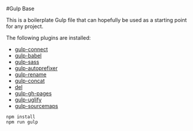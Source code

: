#Gulp Base

This is a boilerplate Gulp file that can hopefully be used as a starting point for any project.

The following plugins are installed:

* [gulp-connect](https://www.npmjs.com/package/gulp-connect)
* [gulp-babel](https://www.npmjs.com/package/gulp-babel)
* [gulp-sass](https://www.npmjs.com/package/gulp-sass)
* [gulp-autoprefixer](https://www.npmjs.com/package/gulp-autoprefixer/)
* [gulp-rename](https://www.npmjs.com/package/gulp-rename/)
* [gulp-concat](https://www.npmjs.com/package/gulp-concat/)
* [del](https://www.npmjs.com/package/del)
* [gulp-gh-pages](https://www.npmjs.com/package/gulp-gh-pages/)
* [gulp-uglify](https://www.npmjs.com/package/gulp-uglify/)
* [gulp-sourcemaps](https://www.npmjs.com/package/gulp-sourcemaps/)

```
npm install
npm run gulp
```
